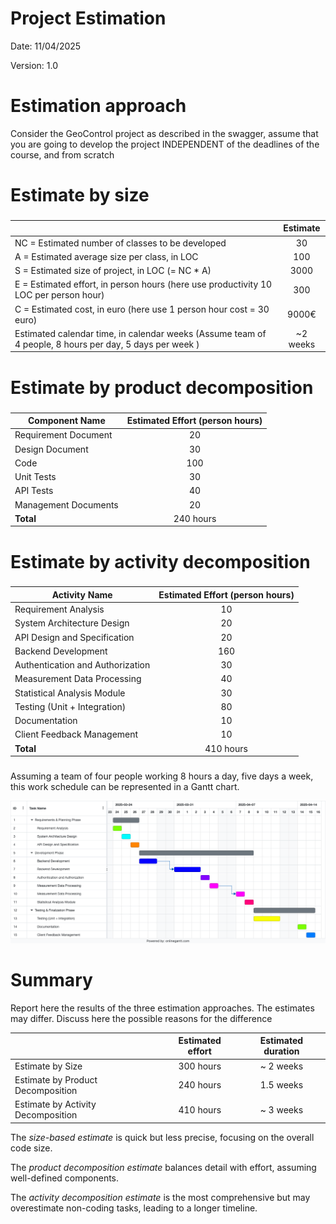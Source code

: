 # Project Estimation

Date: 11/04/2025

Version: 1.0

# Estimation approach

Consider the GeoControl project as described in the swagger, assume that you are going to develop the project INDEPENDENT of the deadlines of the course, and from scratch

# Estimate by size

###

|                                                                                                         |  Estimate |
| ------------------------------------------------------------------------------------------------------- | :-------: |
| NC = Estimated number of classes to be developed                                                        |      30   |
| A = Estimated average size per class, in LOC                                                            |     100   |
| S = Estimated size of project, in LOC (= NC \* A)                                                       |    3000   |
| E = Estimated effort, in person hours (here use productivity 10 LOC per person hour)                    |     300   |
| C = Estimated cost, in euro (here use 1 person hour cost = 30 euro)                                     |   9000€   |
| Estimated calendar time, in calendar weeks (Assume team of 4 people, 8 hours per day, 5 days per week ) |  ~2 weeks |

# Estimate by product decomposition

###

| Component Name       | Estimated Effort (person hours) |
| -------------------- | :-----------------------------: |
| Requirement Document |                20               |
| Design Document      |                30               |
| Code                 |               100               |
| Unit Tests           |                30               |
| API Tests            |                40               |
| Management Documents |                20               |
| **Total**            |            240 hours            |

# Estimate by activity decomposition

###

| Activity Name                    | Estimated Effort (person hours) |
| -------------------------------- | :-----------------------------: |
| Requirement Analysis             |                10               |
| System Architecture Design       |                20               |
| API Design and Specification     |                20               |
| Backend Development              |               160               |
| Authentication and Authorization |                30               |
| Measurement Data Processing      |                40               |
| Statistical Analysis Module      |                30               |
| Testing (Unit + Integration)     |                80               |
| Documentation                    |                10               |
| Client Feedback Management       |                10               |
| **Total**                        |             410 hours           |

###

Assuming a team of four people working 8 hours a day, five days a week, this work schedule can be represented in a Gantt chart.

![Gantt Chart](./assets/gantt.png)

# Summary

Report here the results of the three estimation approaches. The estimates may differ. Discuss here the possible reasons for the difference

|                                    | Estimated effort | Estimated duration |
| ---------------------------------- | :--------------: | :----------------: |
| Estimate by Size                   |    300 hours     |      ~ 2 weeks     |
| Estimate by Product Decomposition  |    240 hours     |      1.5 weeks     |
| Estimate by Activity Decomposition |    410 hours     |      ~ 3 weeks     |

The *size-based estimate* is quick but less precise, focusing on the overall code size.

The *product decomposition estimate* balances detail with effort, assuming well-defined components.

The *activity decomposition estimate* is the most comprehensive but may overestimate non-coding tasks, leading to a longer timeline.
